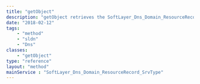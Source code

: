```yaml
---
title: "getObject"
description: "getObject retrieves the SoftLayer_Dns_Domain_ResourceRecord_SrvType object whose ID number corresponds to the ID number of the init parameter passed to the SoftLayer_Dns_Domain_ResourceRecord_SrvType service. You can only retrieve resource records belonging to domains that are assigned to your SoftLayer account. "
date: "2018-02-12"
tags:
    - "method"
    - "sldn"
    - "Dns"
classes:
    - "getObject"
type: "reference"
layout: "method"
mainService : "SoftLayer_Dns_Domain_ResourceRecord_SrvType"
---
```

